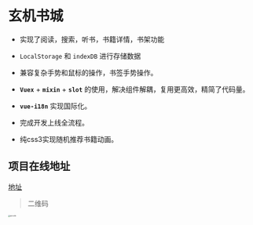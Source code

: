 # 玄机书城

- 实现了阅读，搜索，听书，书籍详情，书架功能

- `LocalStorage` 和 `indexDB` 进行存储数据

- 兼容复杂手势和鼠标的操作，书签手势操作。

- **`Vuex`** + **`mixin`** + **`slot`** 的使用，解决组件解耦，复用更高效，精简了代码量。

- **`vue-i18n`** 实现国际化。

- 完成开发上线全流程。

- 纯css3实现随机推荐书籍动画。

## 项目在线地址

[地址](http://xjdd.xyz/book)

> 二维码

<img src="D:\program\xj-reader\qrcode.png" alt="qrcode" style="zoom: 25%;" />